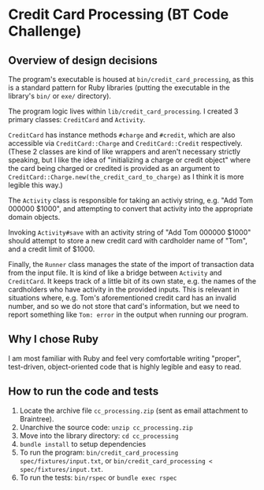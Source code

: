 # Credit Card Processing (BT Code Challenge)

## Overview of design decisions

The program's executable is housed at `bin/credit_card_processing`, as this is a standard pattern for Ruby libraries (putting the executable in the library's `bin/` or `exe/` directory).

The program logic lives within `lib/credit_card_processing`. I created 3 primary classes: `CreditCard` and `Activity`.

`CreditCard` has instance methods `#charge` and `#credit`, which are also accessible via `CreditCard::Charge` and `CreditCard::Credit` respectively. (These 2 classes are kind of like wrappers and aren't necessary strictly speaking, but I like the idea of "initializing a charge or credit object" where the card being charged or credited is provided as an argument to `CreditCard::Charge.new(the_credit_card_to_charge)` as I think it is more legible this way.)

The `Activity` class is responsible for taking an activiy string, e.g. "Add Tom 000000 $1000", and attempting to convert that activity into the appropriate domain objects.

Invoking `Activity#save` with an activity string of "Add Tom 000000 $1000" should attempt to store a new credit card with cardholder name of "Tom", and a credit limit of $1000.

Finally, the `Runner` class manages the state of the import of transaction data from the input file. It is kind of like a bridge between `Activity` and `CreditCard`. It keeps track of a little bit of its own state, e.g. the names of the cardholders who have activity in the provided inputs. This is relevant in situations where, e.g. Tom's aforementioned credit card has an invalid number, and so we do not store that card's information, but we need to report something like `Tom: error` in the output when running our program.

## Why I chose Ruby

I am most familiar with Ruby and feel very comfortable writing "proper", test-driven, object-oriented code that is highly legible and easy to read.

## How to run the code and tests

1. Locate the archive file `cc_processing.zip` (sent as email attachment to Braintree).
1. Unarchive the source code: `unzip cc_processing.zip`
1. Move into the library directory: `cd cc_processing`
1. `bundle install` to setup dependencies
1. To run the program: `bin/credit_card_processing spec/fixtures/input.txt`, or `bin/credit_card_processing < spec/fixtures/input.txt`.
1. To run the tests: `bin/rspec` or `bundle exec rspec`
